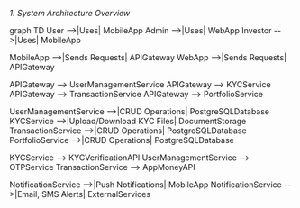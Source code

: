 *1. System Architecture Overview*

graph TD
  User -->|Uses| MobileApp
  Admin -->|Uses| WebApp
  Investor -->|Uses| MobileApp

  MobileApp -->|Sends Requests| APIGateway
  WebApp -->|Sends Requests| APIGateway

  APIGateway --> UserManagementService
  APIGateway --> KYCService
  APIGateway --> TransactionService
  APIGateway --> PortfolioService

  UserManagementService -->|CRUD Operations| PostgreSQLDatabase
  KYCService -->|Upload/Download KYC Files| DocumentStorage
  TransactionService -->|CRUD Operations| PostgreSQLDatabase
  PortfolioService -->|CRUD Operations| PostgreSQLDatabase

  KYCService --> KYCVerificationAPI
  UserManagementService --> OTPService
  TransactionService --> AppMoneyAPI

  NotificationService -->|Push Notifications| MobileApp
  NotificationService -->|Email, SMS Alerts| ExternalServices
